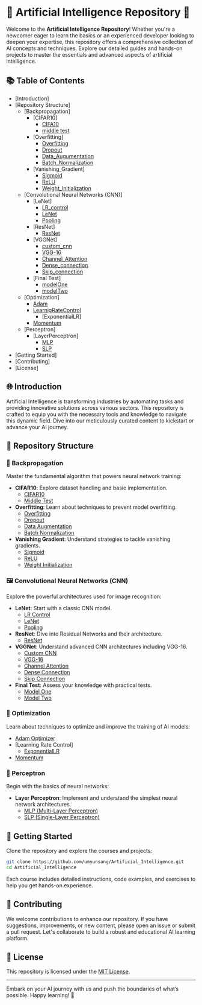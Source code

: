 # 🌟 Artificial Intelligence Repository 🌟

Welcome to the **Artificial Intelligence Repository**! Whether you're a newcomer eager to learn the basics or an experienced developer looking to deepen your expertise, this repository offers a comprehensive collection of AI concepts and techniques. Explore our detailed guides and hands-on projects to master the essentials and advanced aspects of artificial intelligence.

## 📚 Table of Contents

- [Introduction]
- [Repository Structure]
  - [Backpropagation]
    - [CIFAR10]
      - [CIFA10](Backpropagation/CIFAR10/CIFAR10.py)
      - [middle test](Backpropagation/CIFAR10/인공지능_중간고사_엄윤상_1705817.py)
    - [Overfitting]
      - [Overfitting](Backpropagation/Overfitting/Overfitting.py)
      - [Dropout](Backpropagation/Overfitting/Dropout.py)
      - [Data_Augumentation](Backpropagation/Overfitting/Data_Augumentation.py)
      - [Batch_Normalization](Backpropagation/Overfitting/Batch_Normalization.py)
    - [Vanishing_Gradient]
      - [Sigmoid](Backpropagation/Vanishing_Gradient/Sigmoid.py)
      - [ReLU](Backpropagation/Vanishing_Gradient/ReLU.py)
      - [Weight_lnitialization](Backpropagation/Vanishing_Gradient/Weight_Initialization.py)
  - [Convolutional Neural Networks (CNN)]
    - [LeNet]
      - [LR_control](CNN/LeNet/LR_control.py)
      - [LeNet](CNN/LeNet/LeNet.py)
      - [Pooling](CNN/LeNet/Pooling.py)
    - [ResNet]
      - [ResNet](CNN/ResNet/ResNet.py)
    - [VGGNet]
      - [custom_cnn](CNN/VGGNet/UMNet.py)
      - [VGG-16](CNN/VGGNet/VGG.py)
      - [Channel_Attention](CNN/VGGNet/VGGCA.py)
      - [Dense_connection](CNN/VGGNet/VGGDense.py)
      - [Skip_connection](CNN/VGGNet/VGGSkip.py)
    - [Final Test]
      - [modelOne](CNN/final/ex01.py)
      - [modelTwo](CNN/final/ex02.py)
  - [Optimization]
    - [Adam](Optimization/Adam/Adam.py)
    - [LearnigRateControl](Optimization/LearnigRateControl/ExponentialLR.py)
      - [ExponentialLR]
    - [Momentum](Optimization/Momentum/Momentum.py)
  - [Perceptron]
    - [LayerPerceptron]
      - [MLP](Perceptron/LayerPerceptron/MLP.py)
      - [SLP](Perceptron/LayerPerceptron/SLP.py)
- [Getting Started]
- [Contributing]
- [License]

## 🌐 Introduction

Artificial Intelligence is transforming industries by automating tasks and providing innovative solutions across various sectors. This repository is crafted to equip you with the necessary tools and knowledge to navigate this dynamic field. Dive into our meticulously curated content to kickstart or advance your AI journey.

## 📂 Repository Structure

### 🔄 Backpropagation

Master the fundamental algorithm that powers neural network training:

- **CIFAR10**: Explore dataset handling and basic implementation.
  - [CIFAR10](Backpropagation/CIFAR10/CIFAR10.py)
  - [Middle Test](Backpropagation/CIFAR10/인공지능_중간고사_엄윤상_1705817.py)
- **Overfitting**: Learn about techniques to prevent model overfitting.
  - [Overfitting](Backpropagation/Overfitting/Overfitting.py)
  - [Dropout](Backpropagation/Overfitting/Dropout.py)
  - [Data Augmentation](Backpropagation/Overfitting/Data_Augumentation.py)
  - [Batch Normalization](Backpropagation/Overfitting/Batch_Normalization.py)
- **Vanishing Gradient**: Understand strategies to tackle vanishing gradients.
  - [Sigmoid](Backpropagation/Vanishing_Gradient/Sigmoid.py)
  - [ReLU](Backpropagation/Vanishing_Gradient/ReLU.py)
  - [Weight Initialization](Backpropagation/Vanishing_Gradient/Weight_Initialization.py)

### 🖼️ Convolutional Neural Networks (CNN)

Explore the powerful architectures used for image recognition:

- **LeNet**: Start with a classic CNN model.
  - [LR Control](CNN/LeNet/LR_control.py)
  - [LeNet](CNN/LeNet/LeNet.py)
  - [Pooling](CNN/LeNet/Pooling.py)
- **ResNet**: Dive into Residual Networks and their architecture.
  - [ResNet](CNN/ResNet/ResNet.py)
- **VGGNet**: Understand advanced CNN architectures including VGG-16.
  - [Custom CNN](CNN/VGGNet/UMNet.py)
  - [VGG-16](CNN/VGGNet/VGG.py)
  - [Channel Attention](CNN/VGGNet/VGGCA.py)
  - [Dense Connection](CNN/VGGNet/VGGDense.py)
  - [Skip Connection](CNN/VGGNet/VGGSkip.py)
- **Final Test**: Assess your knowledge with practical tests.
  - [Model One](CNN/final/ex01.py)
  - [Model Two](CNN/final/ex02.py)

### 🚀 Optimization

Learn about techniques to optimize and improve the training of AI models:

- [Adam Optimizer](Optimization/Adam/Adam.py)
- [Learning Rate Control]
  - [ExponentialLR](Optimization/LearnigRateControl/ExponentialLR.py)
- [Momentum](Optimization/Momentum/Momentum.py)

### 🌱 Perceptron

Begin with the basics of neural networks:

- **Layer Perceptron**: Implement and understand the simplest neural network architectures.
  - [MLP (Multi-Layer Perceptron)](Perceptron/LayerPerceptron/MLP.py)
  - [SLP (Single-Layer Perceptron)](Perceptron/LayerPerceptron/SLP.py)

## 🚀 Getting Started

Clone the repository and explore the courses and projects:

```bash
git clone https://github.com/umyunsang/Artificial_Intelligence.git
cd Artificial_Intelligence
```

Each course includes detailed instructions, code examples, and exercises to help you get hands-on experience.

## 🤝 Contributing

We welcome contributions to enhance our repository. If you have suggestions, improvements, or new content, please open an issue or submit a pull request. Let's collaborate to build a robust and educational AI learning platform.

## 📜 License

This repository is licensed under the [MIT License](LICENSE).

---

Embark on your AI journey with us and push the boundaries of what’s possible. Happy learning! 🌟
